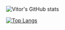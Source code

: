 ![Vitor's GitHub stats](https://github-readme-stats.vercel.app/api?username=VitorLopesW&show_icons=true&theme=radical)

[![Top Langs](https://github-readme-stats.vercel.app/api/top-langs/?username=VitorLopesW&layout=compact&theme=radical)](https://github.com/VitorLopesW/github-readme-stats)
